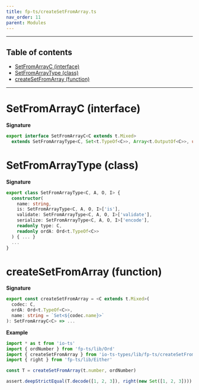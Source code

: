```yaml
---
title: fp-ts/createSetFromArray.ts
nav_order: 11
parent: Modules
---
```


---

<h2 class="text-delta">Table of contents</h2>

- [SetFromArrayC (interface)](#setfromarrayc-interface)
- [SetFromArrayType (class)](#setfromarraytype-class)
- [createSetFromArray (function)](#createsetfromarray-function)

---

# SetFromArrayC (interface)

**Signature**

```ts
export interface SetFromArrayC<C extends t.Mixed>
  extends SetFromArrayType<C, Set<t.TypeOf<C>>, Array<t.OutputOf<C>>, unknown> {}
```

# SetFromArrayType (class)

**Signature**

```ts
export class SetFromArrayType<C, A, O, I> {
  constructor(
    name: string,
    is: SetFromArrayType<C, A, O, I>['is'],
    validate: SetFromArrayType<C, A, O, I>['validate'],
    serialize: SetFromArrayType<C, A, O, I>['encode'],
    readonly type: C,
    readonly ordA: Ord<t.TypeOf<C>>
  ) { ... }
  ...
}
```

# createSetFromArray (function)

**Signature**

```ts
export const createSetFromArray = <C extends t.Mixed>(
  codec: C,
  ordA: Ord<t.TypeOf<C>>,
  name: string = `Set<${codec.name}>`
): SetFromArrayC<C> => ...
```

**Example**

```ts
import * as t from 'io-ts'
import { ordNumber } from 'fp-ts/lib/Ord'
import { createSetFromArray } from 'io-ts-types/lib/fp-ts/createSetFromArray'
import { right } from 'fp-ts/lib/Either'

const T = createSetFromArray(t.number, ordNumber)

assert.deepStrictEqual(T.decode([1, 2, 3]), right(new Set([1, 2, 3])))
```
